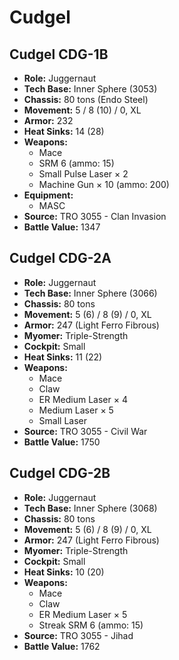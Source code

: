 # Cudgel
## Cudgel CDG-1B
- **Role:** Juggernaut
- **Tech Base:** Inner Sphere (3053)
- **Chassis:** 80 tons (Endo Steel)
- **Movement:** 5 / 8 (10) / 0, XL
- **Armor:** 232
- **Heat Sinks:** 14 (28)
- **Weapons:**
  - Mace
  - SRM 6 (ammo: 15)
  - Small Pulse Laser × 2
  - Machine Gun × 10 (ammo: 200)
- **Equipment:**
  - MASC
- **Source:** TRO 3055 - Clan Invasion
- **Battle Value:** 1347

## Cudgel CDG-2A
- **Role:** Juggernaut
- **Tech Base:** Inner Sphere (3066)
- **Chassis:** 80 tons
- **Movement:** 5 (6) / 8 (9) / 0, XL
- **Armor:** 247 (Light Ferro Fibrous)
- **Myomer:** Triple-Strength
- **Cockpit:** Small
- **Heat Sinks:** 11 (22)
- **Weapons:**
  - Mace
  - Claw
  - ER Medium Laser × 4
  - Medium Laser × 5
  - Small Laser
- **Source:** TRO 3055 - Civil War
- **Battle Value:** 1750

## Cudgel CDG-2B
- **Role:** Juggernaut
- **Tech Base:** Inner Sphere (3068)
- **Chassis:** 80 tons
- **Movement:** 5 (6) / 8 (9) / 0, XL
- **Armor:** 247 (Light Ferro Fibrous)
- **Myomer:** Triple-Strength
- **Cockpit:** Small
- **Heat Sinks:** 10 (20)
- **Weapons:**
  - Mace
  - Claw
  - ER Medium Laser × 5
  - Streak SRM 6 (ammo: 15)
- **Source:** TRO 3055 - Jihad
- **Battle Value:** 1762


